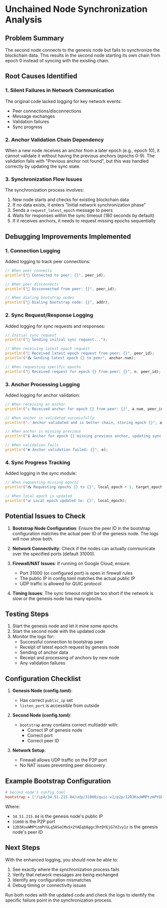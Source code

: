 # Unchained Node Synchronization Analysis

## Problem Summary
The second node connects to the genesis node but fails to synchronize the blockchain data. This results in the second node starting its own chain from epoch 0 instead of syncing with the existing chain.

## Root Causes Identified

### 1. Silent Failures in Network Communication
The original code lacked logging for key network events:
- Peer connections/disconnections
- Message exchanges
- Validation failures
- Sync progress

### 2. Anchor Validation Chain Dependency
When a new node receives an anchor from a later epoch (e.g., epoch 10), it cannot validate it without having the previous anchors (epochs 0-9). The validation fails with "Previous anchor not found", but this was handled correctly by updating the sync state.

### 3. Synchronization Flow Issues
The synchronization process involves:
1. New node starts and checks for existing blockchain data
2. If no data exists, it enters "Initial network synchronization phase"
3. Sends a `request_latest_epoch` message to peers
4. Waits for responses within the sync timeout (180 seconds by default)
5. If it receives anchors, it needs to request missing epochs sequentially

## Debugging Improvements Implemented

### 1. Connection Logging
Added logging to track peer connections:
```rust
// When peer connects
println!("🤝 Connected to peer: {}", peer_id);

// When peer disconnects  
println!("👋 Disconnected from peer: {}", peer_id);

// When dialing bootstrap nodes
println!("🔗 Dialing bootstrap node: {}", addr);
```

### 2. Sync Request/Response Logging
Added logging for sync requests and responses:
```rust
// Initial sync request
println!("📡 Sending initial sync request...");

// When receiving latest epoch request
println!("📨 Received latest epoch request from peer: {}", peer_id);
println!("📤 Sending latest epoch {} to peer", anchor.num);

// When requesting specific epochs
println!("📨 Received request for epoch {} from peer: {}", n, peer_id);
```

### 3. Anchor Processing Logging
Added logging for anchor validation:
```rust
// When receiving an anchor
println!("⚓ Received anchor for epoch {} from peer: {}", a.num, peer_id);

// When anchor is validated successfully
println!("✅ Anchor validated and is better chain, storing epoch {}", a.num);

// When anchor is missing previous
println!("⏳ Anchor for epoch {} missing previous anchor, updating sync state", a.num);

// When validation fails
println!("❌ Anchor validation failed: {}", e);
```

### 4. Sync Progress Tracking
Added logging in the sync module:
```rust
// When requesting missing epochs
println!("📥 Requesting epochs {} to {}", local_epoch + 1, target_epoch);

// When local epoch is updated
println!("📊 Local epoch updated to: {}", local_epoch);
```

## Potential Issues to Check

1. **Bootstrap Node Configuration**: Ensure the peer ID in the bootstrap configuration matches the actual peer ID of the genesis node. The logs will now show both.

2. **Network Connectivity**: Check if the nodes can actually communicate over the specified ports (default 31000).

3. **Firewall/NAT Issues**: If running on Google Cloud, ensure:
   - Port 31000 (or configured port) is open in firewall rules
   - The public IP in config.toml matches the actual public IP
   - UDP traffic is allowed for QUIC protocol

4. **Timing Issues**: The sync timeout might be too short if the network is slow or the genesis node has many epochs.

## Testing Steps

1. Start the genesis node and let it mine some epochs
2. Start the second node with the updated code
3. Monitor the logs for:
   - Successful connection to bootstrap peer
   - Receipt of latest epoch request by genesis node
   - Sending of anchor data
   - Receipt and processing of anchors by new node
   - Any validation failures

## Configuration Checklist

1. **Genesis Node (config.toml)**:
   - Has correct `public_ip` set
   - `listen_port` is accessible from outside

2. **Second Node (config.toml)**:
   - `bootstrap` array contains correct multiaddr with:
     - Correct IP of genesis node
     - Correct port
     - Correct peer ID

3. **Network Setup**:
   - Firewall allows UDP traffic on the P2P port
   - No NAT issues preventing peer discovery

## Example Bootstrap Configuration
```toml
# Second node's config.toml
bootstrap = ["/ip4/34.51.215.84/udp/31000/quic-v1/p2p/12D3KooWMPtzmPYGLq58SeCMv5x2YAEqb8ggc3htDYEjG7XZvy1z"]
```

Where:
- `34.51.215.84` is the genesis node's public IP
- `31000` is the P2P port
- `12D3KooWMPtzmPYGLq58SeCMv5x2YAEqb8ggc3htDYEjG7XZvy1z` is the genesis node's peer ID

## Next Steps

With the enhanced logging, you should now be able to:
1. See exactly where the synchronization process fails
2. Verify that network messages are being exchanged
3. Identify any configuration mismatches
4. Debug timing or connectivity issues

Run both nodes with the updated code and check the logs to identify the specific failure point in the synchronization process.